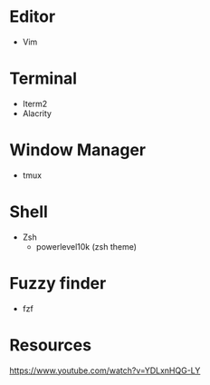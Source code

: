 # Editor
- Vim
# Terminal
- Iterm2
- Alacrity
# Window Manager
- tmux
# Shell
- Zsh
	- powerlevel10k (zsh theme)
# Fuzzy finder
- fzf

# Resources
https://www.youtube.com/watch?v=YDLxnHQG-LY